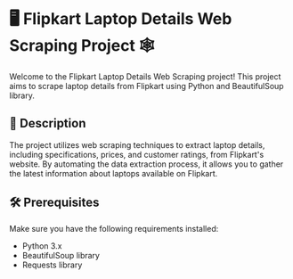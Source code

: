 # 🖥️ Flipkart Laptop Details Web Scraping Project 🕸️

Welcome to the Flipkart Laptop Details Web Scraping project! This project aims to scrape laptop details from Flipkart using Python and BeautifulSoup library.

## 📜 Description

The project utilizes web scraping techniques to extract laptop details, including specifications, prices, and customer ratings, from Flipkart's website. By automating the data extraction process, it allows you to gather the latest information about laptops available on Flipkart.

## 🛠️ Prerequisites

Make sure you have the following requirements installed:

- Python 3.x
- BeautifulSoup library
- Requests library
